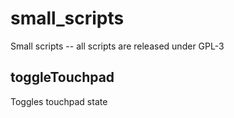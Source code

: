 # small_scripts
Small scripts -- all scripts are released under GPL-3

## toggleTouchpad
Toggles touchpad state

